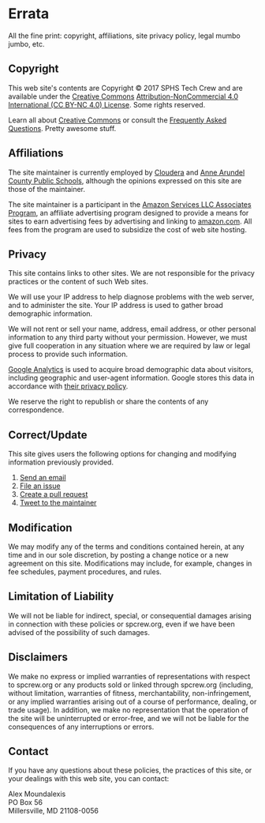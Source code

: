 <!-- title: Errata -->
<!-- categories: pages -->
<!-- tags: legal,policies,privacy,affiliations -->
<!-- published: 2017-06-06T22:30:00-05:00 -->
<!-- updated: 2017-06-16T22:30:00-05:00 -->
<!-- summary: Nothing but the fine print here: site policies concerning copyright, affiliations, privacy policy, and all that legal mumbo jumbo. -->

# Errata

All the fine print: copyright, affiliations, site privacy policy, legal mumbo jumbo, etc.

## Copyright

This web site's contents are Copyright &copy; 2017 SPHS Tech Crew and are available under the [Creative Commons](https://creativecommons.org/) [Attribution-NonCommercial 4.0 International (CC BY-NC 4.0) License](http://creativecommons.org/licenses/by-nc/4.0/). Some rights reserved.

Learn all about [Creative Commons](https://creativecommons.org/about/) or consult the [Frequently Asked Questions](https://creativecommons.org/faq/). Pretty awesome stuff.

## Affiliations

The site maintainer is currently employed by [Cloudera](http://www.cloudera.com) and [Anne Arundel County Public Schools](http://www.aacps.org), although the opinions expressed on this site are those of the maintainer.

The site maintainer is a participant in the [Amazon Services LLC Associates Program](https://affiliate-program.amazon.com/), an affiliate advertising program designed to provide a means for sites to earn advertising fees by advertising and linking to [amazon.com](http://www.amazon.com?tag=sptech-20). All fees from the program are used to subsidize the cost of web site hosting.

## Privacy

This site contains links to other sites. We are not responsible for the privacy practices or the content of such Web sites.

We will use your IP address to help diagnose problems with the web server, and to administer the site. Your IP address is used to gather broad demographic information.

We will not rent or sell your name, address, email address, or other personal information to any third party without your permission. However, we must give full cooperation in any situation where we are required by law or legal process to provide such information.

[Google Analytics](http://www.google.com/analytics/) is used to acquire broad demographic data about visitors, including geographic and user-agent information. Google stores this data in accordance with [their privacy policy](http://www.google.com/policies/privacy/).

We reserve the right to republish or share the contents of any correspondence.

## Correct/Update ##

This site gives users the following options for changing and modifying information previously provided. 

1. [Send an email](mailto:contact@spcrew.org)
2. [File an issue](https://github.com/technmsg/spcrew.org/issues/new)
3. [Create a pull request](https://github.com/spcrew.org/blog/compare)
4. [Tweet to the maintainer](https://twitter.com/intent/tweet?text=@technmsg%20%3CYour%20feedback%20here%3E)

## Modification

We may modify any of the terms and conditions contained herein, at any time and in our sole discretion, by posting a change notice or a new agreement on this site. Modifications may include, for example, changes in fee schedules, payment procedures, and rules.

## Limitation of Liability

We will not be liable for indirect, special, or consequential damages arising in connection with these policies or spcrew.org, even if we have been advised of the possibility of such damages.

## Disclaimers

We make no express or implied warranties of representations with respect to spcrew.org or any products sold or linked through spcrew.org (including, without limitation, warranties of fitness, merchantability, non-infringement, or any implied warranties arising out of a course of performance, dealing, or trade usage). In addition, we make no representation that the operation of the site will be uninterrupted or error-free, and we will not be liable for the consequences of any interruptions or errors.

## Contact

If you have any questions about these policies, the practices of this site, or your dealings with this web site, you can contact:

Alex Moundalexis  
PO Box 56  
Millersville, MD 21108-0056